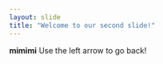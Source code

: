 ```yaml
---
layout: slide
title: "Welcome to our second slide!"
---
```

**mimimi** 
Use the left arrow to go back!
